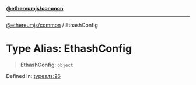 [**@ethereumjs/common**](../README.md)

***

[@ethereumjs/common](../README.md) / EthashConfig

# Type Alias: EthashConfig

> **EthashConfig**: `object`

Defined in: [types.ts:26](https://github.com/Dargon789/ethereumjs-monorepo/blob/master/packages/common/src/types.ts#L26)
